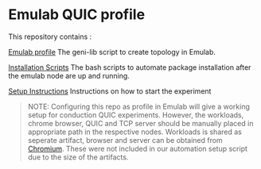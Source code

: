 # Emulab QUIC profile

This repository contains :

[Emulab profile](profile.py)
The geni-lib script to create topology in Emulab.

[Installation Scripts](scripts/)
The bash scripts to automate package installation after the emulab node are up and running.

[Setup Instructions](emulab-demo.md)
Instructions on how to start the experiment 

>NOTE: Configuring this repo as profile in Emulab will give 
a working setup for conduction QUIC experiments. However,
the workloads, chrome browser, QUIC and TCP server should be manually placed in appropriate path in the respective nodes. Workloads is shared as seperate artifact, browser and server can be obtained from [Chromium](https://www.chromium.org/quic/playing-with-quic/). These were not included in our automation setup script due to the size of the artifacts.